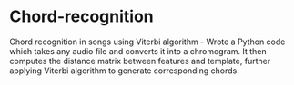 Chord-recognition
=================

Chord recognition in songs using Viterbi algorithm - Wrote a Python code which takes any audio file and converts it into a chromogram.  It then computes the distance matrix between features and template, further applying Viterbi algorithm to generate corresponding chords.
